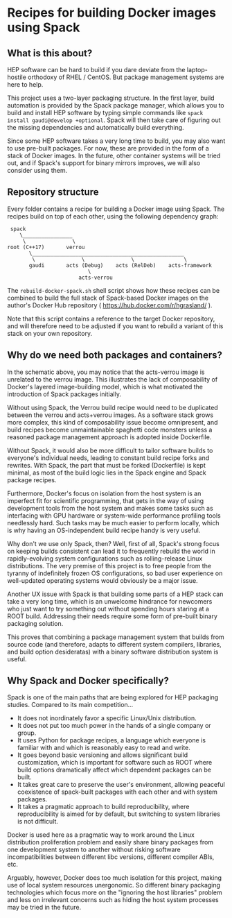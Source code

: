 # Recipes for building Docker images using Spack

## What is this about?

HEP software can be hard to build if you dare deviate from the laptop-hostile
orthodoxy of RHEL / CentOS. But package management systems are here to help.

This project uses a two-layer packaging structure. In the first layer, build
automation is provided by the Spack package manager, which allows you to build
and install HEP software by typing simple commands like
`spack install gaudi@develop +optional`. Spack will then take care of figuring
out the missing dependencies and automatically build everything.

Since some HEP software takes a very long time to build, you may also want to
use pre-built packages. For now, these are provided in the form of a stack of
Docker images. In the future, other container systems will be tried out, and if
Spack's support for binary mirrors improves, we will also consider using them.

## Repository structure 

Every folder contains a recipe for building a Docker image using Spack. The
recipes build on top of each other, using the following dependency graph:

     spack
        \________________
         \               \
    root (C++17)       verrou
           \_________________________________________________
            \               \               \                \
           gaudi       acts (Debug)    acts (RelDeb)    acts-framework
                              \
                           acts-verrou

The `rebuild-docker-spack.sh` shell script shows how these recipes can be
combined to build the full stack of Spack-based Docker images on the author's
Docker Hub repository ( https://hub.docker.com/r/hgrasland/ ).

Note that this script contains a reference to the target Docker repository, and
will therefore need to be adjusted if you want to rebuild a variant of this
stack on your own repository.

## Why do we need both packages and containers?

In the schematic above, you may notice that the acts-verrou image is unrelated
to the verrou image. This illustrates the lack of composability of Docker's
layered image-building model, which is what motivated the introduction of
Spack packages initially.

Without using Spack, the Verrou build recipe would need to be duplicated between
the verrou and acts+verrou images. As a software stack grows more complex, this
kind of composability issue become omnipresent, and build recipes become
unmaintainable spaghetti code monsters unless a reasoned package management
approach is adopted inside Dockerfile.

Without Spack, it would also be more difficult to tailor software builds to
everyone's individual needs, leading to constant build recipe forks and
rewrites. With Spack, the part that must be forked (Dockerfile) is kept minimal,
as most of the build logic lies in the Spack engine and Spack package recipes.

Furthermore, Docker's focus on isolation from the host system is an imperfect
fit for scientific programming, that gets in the way of using development tools
from the host system and makes some tasks such as interfacing with GPU hardware
or system-wide performance profiling tools needlessly hard. Such tasks may be
much easier to perform locally, which is why having an OS-independent build
recipe handy is very useful.

Why don't we use only Spack, then? Well, first of all, Spack's strong focus on
keeping builds consistent can lead it to frequently rebuild the world in
rapidly-evolving system configurations such as rolling-release Linux
distributions. The very premise of this project is to free people from the
tyranny of indefinitely frozen OS configurations, so bad user experience on
well-updated operating systems would obviously be a major issue.

Another UX issue with Spack is that building some parts of a HEP stack can take
a very long time, which is an unwelcome hindrance for newcomers who just want to
try something out without spending hours staring at a ROOT build. Addressing
their needs require some form of pre-built binary packaging solution.

This proves that combining a package management system that builds from source
code (and therefore, adapts to different system compilers, libraries, and build
option desideratas) with a binary software distribution system is useful.

## Why Spack and Docker specifically?

Spack is one of the main paths that are being explored for HEP packaging
studies. Compared to its main competition...

- It does not inordinately favor a specific Linux/Unix distribution.
- It does not put too much power in the hands of a single company or group.
- It uses Python for package recipes, a language which everyone is familiar
  with and which is reasonably easy to read and write.
- It goes beyond basic versioning and allows significant build customization,
  which is important for software such as ROOT where build options dramatically
  affect which dependent packages can be built.
- It takes great care to preserve the user's environment, allowing peaceful
  coexistence of spack-built packages with each other and with system packages.
- It takes a pragmatic approach to build reproducibility, where reproducibility
  is aimed for by default, but switching to system libraries is not difficult.

Docker is used here as a pragmatic way to work around the Linux distribution
proliferation problem and easily share binary packages from one development
system to another without risking software incompatibilities between different
libc versions, different compiler ABIs, etc.

Arguably, however, Docker does too much isolation for this project, making
use of local system resources unergonomic. So different binary packaging
technologies which focus more on the "ignoring the host libraries" problem and
less on irrelevant concerns such as hiding the host system processes may be
tried in the future.
